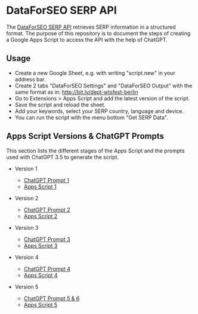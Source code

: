 # DataForSEO SERP API
The [DataForSEO SERP API](https://docs.dataforseo.com/v3/serp/overview/) retrieves SERP information in a structured format. The purpose of this repository is to document the steps of creating a Google Apps Script to access the API with the help of ChatGPT.

## Usage
* Create a new Google Sheet, e.g. with writing "script.new" in your address bar.
* Create 2 tabs "DataForSEO Settings" and "DataForSEO Output" with the same format as in: http://bit.ly/dept-wtsfest-berlin
* Go to Extensions > Apps Script and add the latest version of the script.
* Save the script and reload the sheet.
* Add your keywords, select your SERP country, language and device.
* You can run the script with the menu bottom "Get SERP Data".

## Apps Script Versions & ChatGPT Prompts
This section lists the different stages of the Apps Script and the prompts used with ChatGPT 3.5 to generate the script.

* Version 1
  * [ChatGPT Prompt 1](https://chatgpt.com/share/2eed3664-1ed0-4b16-b566-4fe796fcc818)
  * [Apps Script 1](https://github.com/johanna-maier/dataforseo-serp-api/commit/564b14de42d6bf8979bd50359b07737e6c8da81f)

* Version 2
  * [ChatGPT Prompt 2](https://chatgpt.com/share/2eed3664-1ed0-4b16-b566-4fe796fcc818)
  * [Apps Script 2](https://github.com/johanna-maier/dataforseo-serp-api/commit/ec8b8511aee641b6c3fb2983e248609ab1413930)

* Version 3
  * [ChatGPT Prompt 3](https://chatgpt.com/share/2eed3664-1ed0-4b16-b566-4fe796fcc818)
  * [Apps Script 3](https://github.com/johanna-maier/dataforseo-serp-api/commit/59915861e9a054ed44549d700562c8207dd5b29f)

* Version 4
  * [ChatGPT Prompt 4](https://chatgpt.com/share/2eed3664-1ed0-4b16-b566-4fe796fcc818)
  * [Apps Script 4](https://github.com/johanna-maier/dataforseo-serp-api/commit/87b3c2e75d2351e404b969329c4c34ea1ed702d4)

* Version 5
  * [ChatGPT Prompt 5 & 6](https://chatgpt.com/share/2eed3664-1ed0-4b16-b566-4fe796fcc818)
  * [Apps Script 5]()

